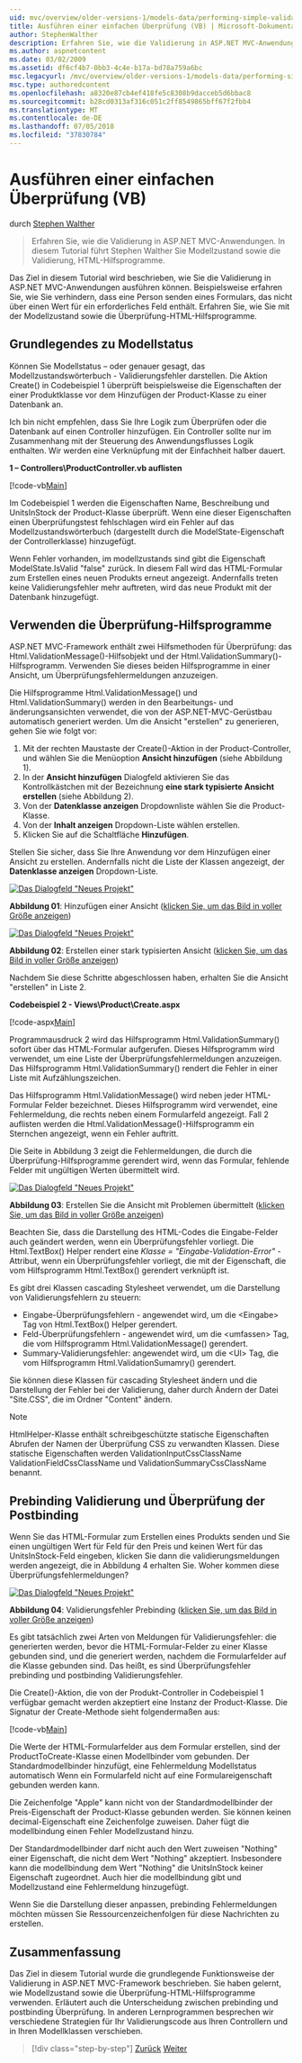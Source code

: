 ```yaml
---
uid: mvc/overview/older-versions-1/models-data/performing-simple-validation-vb
title: Ausführen einer einfachen Überprüfung (VB) | Microsoft-Dokumentation
author: StephenWalther
description: Erfahren Sie, wie die Validierung in ASP.NET MVC-Anwendungen. In diesem Tutorial führt Stephen Walther Sie Modellstatus und den überprüfungshelfer HTML...
ms.author: aspnetcontent
ms.date: 03/02/2009
ms.assetid: df6cf4b7-0bb3-4c4e-b17a-bd78a759a6bc
msc.legacyurl: /mvc/overview/older-versions-1/models-data/performing-simple-validation-vb
msc.type: authoredcontent
ms.openlocfilehash: a8320e87cb4ef418fe5c8308b9dacceb5d6bbac8
ms.sourcegitcommit: b28cd0313af316c051c2ff8549865bff67f2fbb4
ms.translationtype: MT
ms.contentlocale: de-DE
ms.lasthandoff: 07/05/2018
ms.locfileid: "37830784"
---
```

<a name="performing-simple-validation-vb"></a>Ausführen einer einfachen Überprüfung (VB)
====================
durch [Stephen Walther](https://github.com/StephenWalther)

> Erfahren Sie, wie die Validierung in ASP.NET MVC-Anwendungen. In diesem Tutorial führt Stephen Walther Sie Modellzustand sowie die Validierung, HTML-Hilfsprogramme.


Das Ziel in diesem Tutorial wird beschrieben, wie Sie die Validierung in ASP.NET MVC-Anwendungen ausführen können. Beispielsweise erfahren Sie, wie Sie verhindern, dass eine Person senden eines Formulars, das nicht über einen Wert für ein erforderliches Feld enthält. Erfahren Sie, wie Sie mit der Modellzustand sowie die Überprüfung-HTML-Hilfsprogramme.

## <a name="understanding-model-state"></a>Grundlegendes zu Modellstatus

Können Sie Modellstatus – oder genauer gesagt, das Modellzustandswörterbuch - Validierungsfehler darstellen. Die Aktion Create() in Codebeispiel 1 überprüft beispielsweise die Eigenschaften der einer Produktklasse vor dem Hinzufügen der Product-Klasse zu einer Datenbank an.


Ich bin nicht empfehlen, dass Sie Ihre Logik zum Überprüfen oder die Datenbank auf einen Controller hinzufügen. Ein Controller sollte nur im Zusammenhang mit der Steuerung des Anwendungsflusses Logik enthalten. Wir werden eine Verknüpfung mit der Einfachheit halber dauert.


**1 – Controllers\ProductController.vb auflisten**

[!code-vb[Main](performing-simple-validation-vb/samples/sample1.vb)]

Im Codebeispiel 1 werden die Eigenschaften Name, Beschreibung und UnitsInStock der Product-Klasse überprüft. Wenn eine dieser Eigenschaften einen Überprüfungstest fehlschlagen wird ein Fehler auf das Modellzustandswörterbuch (dargestellt durch die ModelState-Eigenschaft der Controllerklasse) hinzugefügt.

Wenn Fehler vorhanden, im modellzustands sind gibt die Eigenschaft ModelState.IsValid "false" zurück. In diesem Fall wird das HTML-Formular zum Erstellen eines neuen Produkts erneut angezeigt. Andernfalls treten keine Validierungsfehler mehr auftreten, wird das neue Produkt mit der Datenbank hinzugefügt.

## <a name="using-the-validation-helpers"></a>Verwenden die Überprüfung-Hilfsprogramme

ASP.NET MVC-Framework enthält zwei Hilfsmethoden für Überprüfung: das Html.ValidationMessage()-Hilfsobjekt und der Html.ValidationSummary()-Hilfsprogramm. Verwenden Sie dieses beiden Hilfsprogramme in einer Ansicht, um Überprüfungsfehlermeldungen anzuzeigen.

Die Hilfsprogramme Html.ValidationMessage() und Html.ValidationSummary() werden in den Bearbeitungs- und änderungsansichten verwendet, die von der ASP.NET-MVC-Gerüstbau automatisch generiert werden. Um die Ansicht "erstellen" zu generieren, gehen Sie wie folgt vor:

1. Mit der rechten Maustaste der Create()-Aktion in der Product-Controller, und wählen Sie die Menüoption **Ansicht hinzufügen** (siehe Abbildung 1).
2. In der **Ansicht hinzufügen** Dialogfeld aktivieren Sie das Kontrollkästchen mit der Bezeichnung **eine stark typisierte Ansicht erstellen** (siehe Abbildung 2).
3. Von der **Datenklasse anzeigen** Dropdownliste wählen Sie die Product-Klasse.
4. Von der **Inhalt anzeigen** Dropdown-Liste wählen erstellen.
5. Klicken Sie auf die Schaltfläche **Hinzufügen**.


Stellen Sie sicher, dass Sie Ihre Anwendung vor dem Hinzufügen einer Ansicht zu erstellen. Andernfalls nicht die Liste der Klassen angezeigt, der **Datenklasse anzeigen** Dropdown-Liste.


[![Das Dialogfeld "Neues Projekt"](performing-simple-validation-vb/_static/image1.jpg)](performing-simple-validation-vb/_static/image1.png)

**Abbildung 01**: Hinzufügen einer Ansicht ([klicken Sie, um das Bild in voller Größe anzeigen](performing-simple-validation-vb/_static/image2.png))


[![Das Dialogfeld "Neues Projekt"](performing-simple-validation-vb/_static/image2.jpg)](performing-simple-validation-vb/_static/image3.png)

**Abbildung 02**: Erstellen einer stark typisierten Ansicht ([klicken Sie, um das Bild in voller Größe anzeigen](performing-simple-validation-vb/_static/image4.png))


Nachdem Sie diese Schritte abgeschlossen haben, erhalten Sie die Ansicht "erstellen" in Liste 2.

**Codebeispiel 2 - Views\Product\Create.aspx**

[!code-aspx[Main](performing-simple-validation-vb/samples/sample2.aspx)]

Programmausdruck 2 wird das Hilfsprogramm Html.ValidationSummary() sofort über das HTML-Formular aufgerufen. Dieses Hilfsprogramm wird verwendet, um eine Liste der Überprüfungsfehlermeldungen anzuzeigen. Das Hilfsprogramm Html.ValidationSummary() rendert die Fehler in einer Liste mit Aufzählungszeichen.

Das Hilfsprogramm Html.ValidationMessage() wird neben jeder HTML-Formular Felder bezeichnet. Dieses Hilfsprogramm wird verwendet, eine Fehlermeldung, die rechts neben einem Formularfeld angezeigt. Fall 2 auflisten werden die Html.ValidationMessage()-Hilfsprogramm ein Sternchen angezeigt, wenn ein Fehler auftritt.

Die Seite in Abbildung 3 zeigt die Fehlermeldungen, die durch die Überprüfung-Hilfsprogramme gerendert wird, wenn das Formular, fehlende Felder mit ungültigen Werten übermittelt wird.


[![Das Dialogfeld "Neues Projekt"](performing-simple-validation-vb/_static/image3.jpg)](performing-simple-validation-vb/_static/image5.png)

**Abbildung 03**: Erstellen Sie die Ansicht mit Problemen übermittelt ([klicken Sie, um das Bild in voller Größe anzeigen](performing-simple-validation-vb/_static/image6.png))


Beachten Sie, dass die Darstellung des HTML-Codes die Eingabe-Felder auch geändert werden, wenn ein Überprüfungsfehler vorliegt. Die Html.TextBox() Helper rendert eine *Klasse = "Eingabe-Validation-Error"* -Attribut, wenn ein Überprüfungsfehler vorliegt, die mit der Eigenschaft, die vom Hilfsprogramm Html.TextBox() gerendert verknüpft ist.

Es gibt drei Klassen cascading Stylesheet verwendet, um die Darstellung von Validierungsfehlern zu steuern:

- Eingabe-Überprüfungsfehlern - angewendet wird, um die &lt;Eingabe&gt; Tag von Html.TextBox() Helper gerendert.
- Feld-Überprüfungsfehlern - angewendet wird, um die &lt;umfassen&gt; Tag, die vom Hilfsprogramm Html.ValidationMessage() gerendert.
- Summary-Validierungsfehler: angewendet wird, um die &lt;Ul&gt; Tag, die vom Hilfsprogramm Html.ValidationSumamry() gerendert.

Sie können diese Klassen für cascading Stylesheet ändern und die Darstellung der Fehler bei der Validierung, daher durch Ändern der Datei "Site.CSS", die im Ordner "Content" ändern.

> [!NOTE] 
> 
> HtmlHelper-Klasse enthält schreibgeschützte statische Eigenschaften Abrufen der Namen der Überprüfung CSS zu verwandten Klassen. Diese statische Eigenschaften werden ValidationInputCssClassName ValidationFieldCssClassName und ValidationSummaryCssClassName benannt.


## <a name="prebinding-validation-and-postbinding-validation"></a>Prebinding Validierung und Überprüfung der Postbinding

Wenn Sie das HTML-Formular zum Erstellen eines Produkts senden und Sie einen ungültigen Wert für Feld für den Preis und keinen Wert für das UnitsInStock-Feld eingeben, klicken Sie dann die validierungsmeldungen werden angezeigt, die in Abbildung 4 erhalten Sie. Woher kommen diese Überprüfungsfehlermeldungen?


[![Das Dialogfeld "Neues Projekt"](performing-simple-validation-vb/_static/image4.jpg)](performing-simple-validation-vb/_static/image7.png)

**Abbildung 04**: Validierungsfehler Prebinding ([klicken Sie, um das Bild in voller Größe anzeigen](performing-simple-validation-vb/_static/image8.png))


Es gibt tatsächlich zwei Arten von Meldungen für Validierungsfehler: die generierten werden, bevor die HTML-Formular-Felder zu einer Klasse gebunden sind, und die generiert werden, nachdem die Formularfelder auf die Klasse gebunden sind. Das heißt, es sind Überprüfungsfehler prebinding und postbinding Validierungsfehler.

Die Create()-Aktion, die von der Produkt-Controller in Codebeispiel 1 verfügbar gemacht werden akzeptiert eine Instanz der Product-Klasse. Die Signatur der Create-Methode sieht folgendermaßen aus:

[!code-vb[Main](performing-simple-validation-vb/samples/sample3.vb)]

Die Werte der HTML-Formularfelder aus dem Formular erstellen, sind der ProductToCreate-Klasse einen Modellbinder vom gebunden. Der Standardmodellbinder hinzufügt, eine Fehlermeldung Modellstatus automatisch Wenn ein Formularfeld nicht auf eine Formulareigenschaft gebunden werden kann.

Die Zeichenfolge "Apple" kann nicht von der Standardmodellbinder der Preis-Eigenschaft der Product-Klasse gebunden werden. Sie können keinen decimal-Eigenschaft eine Zeichenfolge zuweisen. Daher fügt die modellbindung einen Fehler Modellzustand hinzu.

Der Standardmodellbinder darf nicht auch den Wert zuweisen "Nothing" einer Eigenschaft, die nicht dem Wert "Nothing" akzeptiert. Insbesondere kann die modellbindung dem Wert "Nothing" die UnitsInStock keiner Eigenschaft zugeordnet. Auch hier die modellbindung gibt und Modellzustand eine Fehlermeldung hinzugefügt.

Wenn Sie die Darstellung dieser anpassen, prebinding Fehlermeldungen möchten müssen Sie Ressourcenzeichenfolgen für diese Nachrichten zu erstellen.

## <a name="summary"></a>Zusammenfassung

Das Ziel in diesem Tutorial wurde die grundlegende Funktionsweise der Validierung in ASP.NET MVC-Framework beschrieben. Sie haben gelernt, wie Modellzustand sowie die Überprüfung-HTML-Hilfsprogramme verwenden. Erläutert auch die Unterscheidung zwischen prebinding und postbinding Überprüfung. In anderen Lernprogrammen besprechen wir verschiedene Strategien für Ihr Validierungscode aus Ihren Controllern und in Ihren Modellklassen verschieben.

> [!div class="step-by-step"]
> [Zurück](displaying-a-table-of-database-data-vb.md)
> [Weiter](validating-with-the-idataerrorinfo-interface-vb.md)
